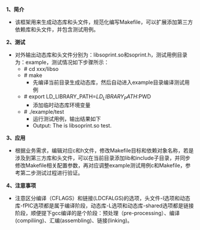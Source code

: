 **1、简介**
- 该框架用来生成动态库和头文件，规范化编写Makefile，可以扩展添加第三方依赖库和头文件，并包含测试用例。

**2、测试**
- 对外输出动态库和头文件分别为：libsoprint.so和soprint.h，测试用例目录为：example，测试情况如下步骤所示：
    - \# cd xxx/libso
    - \# make
        - 先编译当前目录生成动态库，然后自动进入example目录编译测试用例
    - \# export LD_LIBRARY_PATH=$LD_LIBRARY_PATH:$PWD
        - 添加临时动态库环境变量
    - \# ./example/test
        - 运行测试用例，输出结果如下
        - Output: The is libsoprint.so test.

**3、应用**
- 根据业务需求，编辑对应c和h文件，修改Makefile目标和依赖对象名称，若是涉及到第三方库和头文件，可以在当前目录添加lib和include子目录，并同步修改Makefile相关配置参数，再对应调整example测试用例c和Makefile，参考第二步测试过程进行验证。

**4、注意事项**
- 注意区分编译（CFLAGS）和链接(LDCFALGS)的选项，头文件-I选项和动态库-fPIC选项都是属于编译阶段，动态库-L选项和动态库-shared选项都是链接阶段，顺便提下gcc编译的是个阶段：预处理（pre-processing）、编译(compiliing)、汇编(assembling)、链接(linking)。
